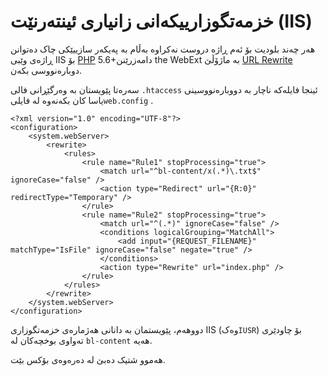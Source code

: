 # خزمەتگوزارییکەانی زانیاری ئینتەرنێت (IIS)
<!-- position: 4 -->

هەر چەند بلودیت بۆ ئەم ڕاژە دروست نەکراوە بەڵام بە پەیکەر سازییێکی چاک دەتوانن ڕاژەی وێبی IIS بۆ  [PHP](https://docs.microsoft.com/en-us/iis/application-frameworks/scenario-build-a-php-website-on-iis/configuring-step-1-install-iis-and-php) 5.6+دامەزرێنن   the WebExt بە ماژۆڵێ [URL Rewrite](https://www.iis.net/downloads/microsoft/url-rewrite) دوبارەنووسی بکەن.

سەرەتا پێویستان بە وەرگێڕانی فالی `.htaccess` ئینجا فایلەکە ناچار بە دووبارەنووسینی یاسا کان بکەنەوە لە فایلی`web.config` .

```
<?xml version="1.0" encoding="UTF-8"?>
<configuration>
    <system.webServer>
        <rewrite>
            <rules>
                <rule name="Rule1" stopProcessing="true">
                    <match url="^bl-content/x(.*)\.txt$" ignoreCase="false" />
                    <action type="Redirect" url="{R:0}" redirectType="Temporary" />
                </rule>
                <rule name="Rule2" stopProcessing="true">
                    <match url="^(.*)" ignoreCase="false" />
                    <conditions logicalGrouping="MatchAll">
                        <add input="{REQUEST_FILENAME}" matchType="IsFile" ignoreCase="false" negate="true" />
                    </conditions>
                    <action type="Rewrite" url="index.php" />
                </rule>
            </rules>
        </rewrite>
    </system.webServer>
</configuration>
```

دووهەم، پێویستمان بە دانانی هەژمارەی خزمەتگوزاری IIS (وەک`IUSR`) بۆ چاودێری تەواوی بوخچەکان لە `bl-content` هەیە.

هەموو شتیک دەبێ لە دەرەوەی بۆکس بێت.